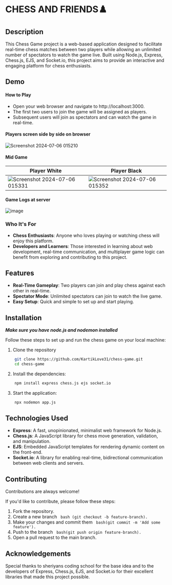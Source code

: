 
# CHESS AND FRIENDS♟️

## Description

This Chess Game project is a web-based application designed to facilitate real-time chess matches between two players while allowing an unlimited number of spectators to watch the game live. Built using Node.js, Express, Chess.js, EJS, and Socket.io, this project aims to provide an interactive and engaging platform for chess enthusiasts.

## Demo

#### How to Play
- Open your web browser and navigate to http://localhost:3000.
- The first two users to join the game will be assigned as players.
- Subsequent users will join as spectators and can watch the game in real-time.

#### Players screen side by side on browser
![Screenshot 2024-07-06 015210](https://github.com/KartikLove31/Chess-Game-Online/assets/123856032/7cf093fc-6cba-448a-86dc-1c53b7f65139)

#### Mid Game

| Player White | Player Black |
|--------------|--------------|
| ![Screenshot 2024-07-06 015331](https://github.com/KartikLove31/Chess-Game-Online/assets/123856032/ecf64a65-c9ba-4ee8-a369-bedf1e6de014) | ![Screenshot 2024-07-06 015352](https://github.com/KartikLove31/Chess-Game-Online/assets/123856032/a074cf18-ec97-4763-9fe5-b8fd63ab90b8) |

#### Game Logs at server
![image](https://github.com/KartikLove31/Chess-Game-Online/assets/123856032/c59b818b-ff34-4427-8c03-f9214af0c22c)

### Who It's For

- **Chess Enthusiasts**: Anyone who loves playing or watching chess will enjoy this platform.
- **Developers and Learners**: Those interested in learning about web development, real-time communication, and multiplayer game logic can benefit from exploring and contributing to this project.

## Features

- **Real-Time Gameplay**: Two players can join and play chess against each other in real-time.
- **Spectator Mode**: Unlimited spectators can join to watch the live game.
- **Easy Setup**: Quick and simple to set up and start playing.


## Installation

***Make sure you have node.js and nodemon installed***

Follow these steps to set up and run the chess game on your local machine:

1. Clone the repository

```bash
    git clone https://github.com/KartikLove31/chess-game.git
    cd chess-game
```
2. Install the dependencies:
```bash
    npm install express chess.js ejs socket.io
```
3. Start the application:
```bash
    npx nodemon app.js
```

## Technologies Used

- **Express**: A fast, unopinionated, minimalist web framework for Node.js.
- **Chess.js**: A JavaScript library for chess move generation, validation, and manipulation.
- **EJS**: Embedded JavaScript templates for rendering dynamic content on the front-end.
- **Socket.io**: A library for enabling real-time, bidirectional communication between web clients and servers.


## Contributing

Contributions are always welcome!

If you'd like to contribute, please follow these steps:

1. Fork the repository.
2. Create a new branch
   ``` bash (git checkout -b feature-branch).```
3. Make your changes and commit them
   ``` bash(git commit -m 'Add some feature').```
4. Push to the branch 
    ``` bash(git push origin feature-branch).```
6. Open a pull request to the main branch.
   
## Acknowledgements

Special thanks to sheriyans coding school for the base idea and to the developers of Express, Chess.js, EJS, and Socket.io for their excellent libraries that made this project possible.

